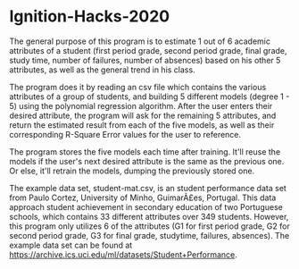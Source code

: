 # Ignition-Hacks-2020

The general purpose of this program is to estimate 1 out of 6 academic attributes of a student (first period grade, second period grade, final grade, study time, number of failures, number of absences) based on his other 5 attributes, as well as the general trend in his class. 

The program does it by reading an csv file which contains the various attributes of a group of students, and building 5 different models (degree 1 - 5) using the polynomial regression algorithm. After the user enters their desired attribute, the program will ask for the remaining 5 attributes, and return the estimated result from each of the five models, as well as their corresponding R-Square Error values for the user to reference. 

The program stores the five models each time after training. It'll reuse the models if the user's next desired attribute is the same as the previous one. Or else, it'll retrain the models, dumping the previously stored one. 

The example data set, student-mat.csv, is an student performance data set from Paulo Cortez, University of Minho, GuimarÃ£es, Portugal. This data approach student achievement in secondary education of two Portuguese schools, which contains 33 different attributes over 349 students. However, this program only utilizes 6 of the attributes (G1 for first period grade, G2 for second period grade, G3 for final grade, studytime, failures, absences).
The example data set can be found at https://archive.ics.uci.edu/ml/datasets/Student+Performance.

